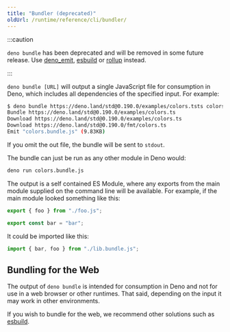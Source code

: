 ```yaml
---
title: "Bundler (deprecated)"
oldUrl: /runtime/reference/cli/bundler/
---
```


:::caution

`deno bundle` has been deprecated and will be removed in some future release.
Use [deno_emit](https://github.com/denoland/deno_emit),
[esbuild](https://esbuild.github.io/) or [rollup](https://rollupjs.org) instead.

:::

`deno bundle [URL]` will output a single JavaScript file for consumption in
Deno, which includes all dependencies of the specified input. For example:

```bash
$ deno bundle https://deno.land/std@0.190.0/examples/colors.tsts colors.bundle.js
Bundle https://deno.land/std@0.190.0/examples/colors.ts
Download https://deno.land/std@0.190.0/examples/colors.ts
Download https://deno.land/std@0.190.0/fmt/colors.ts
Emit "colors.bundle.js" (9.83KB)
```

If you omit the out file, the bundle will be sent to `stdout`.

The bundle can just be run as any other module in Deno would:

```bash
deno run colors.bundle.js
```

The output is a self contained ES Module, where any exports from the main module
supplied on the command line will be available. For example, if the main module
looked something like this:

```ts
export { foo } from "./foo.js";

export const bar = "bar";
```

It could be imported like this:

```ts
import { bar, foo } from "./lib.bundle.js";
```

## Bundling for the Web

The output of `deno bundle` is intended for consumption in Deno and not for use
in a web browser or other runtimes. That said, depending on the input it may
work in other environments.

If you wish to bundle for the web, we recommend other solutions such as
[esbuild](https://esbuild.github.io/).
